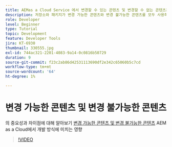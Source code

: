 ```yaml
---
title: AEMas a Cloud Service 에서 변경할 수 있는 콘텐츠 및 변경할 수 없는 콘텐츠는 무엇입니까?
description: 저장소와 패키지가 변경 가능한 콘텐츠와 변경 불가능한 콘텐츠를 모두 사용하는 방법과 AEM as a Cloud Service에서 중요한 이유를 살펴보십시오.
role: Developer
level: Beginner
type: Tutorial
topic: Development
feature: Developer Tools
jira: KT-6930
thumbnail: 330555.jpg
exl-id: 744ac321-2201-4083-9a14-0c0816b50729
duration: 9
source-git-commit: f23c2ab86d42531113690df2e342c65060b5c7cd
workflow-type: tm+mt
source-wordcount: '64'
ht-degree: 1%

---
```


# 변경 가능한 콘텐츠 및 변경 불가능한 콘텐츠

의 중요성과 차이점에 대해 알아보기 [변경 가능한 콘텐츠 및 변경 불가능한 콘텐츠](https://experienceleague.adobe.com/docs/experience-manager-cloud-service/implementing/developing/aem-project-content-package-structure.html) AEM as a Cloud에서 개발 방식에 미치는 영향

>[!VIDEO](https://video.tv.adobe.com/v/330555?quality=12&learn=on)
